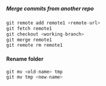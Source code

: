 ##### Merge commits from another repo

```swift
git remote add remote1 <remote-url>
git fetch remote1
git checkout <working-branch>
git merge remote1
git remote rm remote1
```

#### Rename folder
```swift
git mv <old-name> tmp
git mv tmp <new-name>
```
